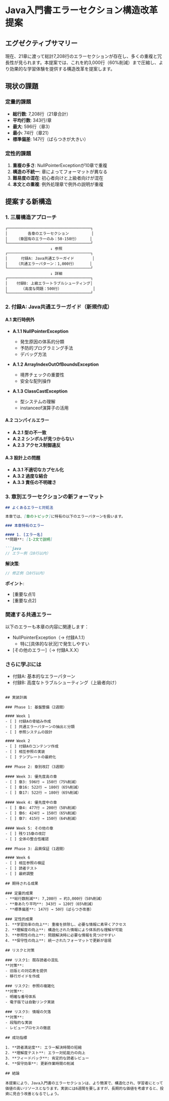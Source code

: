 # Java入門書エラーセクション構造改革提案

## エグゼクティブサマリー

現在、21章に渡って総計7,208行のエラーセクションが存在し、多くの重複と冗長性が見られます。本提案では、これを約3,000行（60%削減）まで圧縮し、より効果的な学習体験を提供する構造改革を提案します。

## 現状の課題

### 定量的課題
- **総行数**: 7,208行（21章合計）
- **平均行数**: 343行/章
- **最大**: 596行（章3）
- **最小**: 74行（章21）
- **標準偏差**: 147行（ばらつきが大きい）

### 定性的課題
1. **重複の多さ**: NullPointerExceptionが10章で重複
2. **構造の不統一**: 章によってフォーマットが異なる
3. **難易度の混在**: 初心者向けと上級者向けが混在
4. **本文との重複**: 例外処理章で例外の説明が重複

## 提案する新構造

### 1. 三層構造アプローチ

```
┌─────────────────────────────────────┐
│         各章のエラーセクション          │
│    （章固有のエラーのみ：50-150行）     │
└─────────────────────────────────────┘
                    ↓ 参照
┌─────────────────────────────────────┐
│      付録A: Java共通エラーガイド        │
│    （共通エラーパターン：1,000行）      │
└─────────────────────────────────────┘
                    ↓ 詳細
┌─────────────────────────────────────┐
│    付録B: 上級エラートラブルシューティング│
│      （高度な問題：500行）              │
└─────────────────────────────────────┘
```

### 2. 付録A: Java共通エラーガイド（新規作成）

#### A.1 実行時例外
- **A.1.1 NullPointerException**
  - 発生原因の体系的分類
  - 予防的プログラミング手法
  - デバッグ方法

- **A.1.2 ArrayIndexOutOfBoundsException**
  - 境界チェックの重要性
  - 安全な配列操作

- **A.1.3 ClassCastException**
  - 型システムの理解
  - instanceof演算子の活用

#### A.2 コンパイルエラー
- **A.2.1 型の不一致**
- **A.2.2 シンボルが見つからない**
- **A.2.3 アクセス制御違反**

#### A.3 設計上の問題
- **A.3.1 不適切なカプセル化**
- **A.3.2 過度な結合**
- **A.3.3 責任の不明確さ**

### 3. 章別エラーセクションの新フォーマット

```markdown
## よくあるエラーと対処法

本章では、[章のトピック]に特有の以下のエラーパターンを扱います。

### 本章特有のエラー

#### 1. [エラー名]
**問題**: [1-2文で説明]

```java
// エラー例（10行以内）
```

**解決策**:
```java
// 修正例（10行以内）
```

**ポイント**:
- [重要な点1]
- [重要な点2]

### 関連する共通エラー
以下のエラーも本章の内容に関連します：
- NullPointerException（→ 付録A.1.1）
  - 特に[具体的な状況]で発生しやすい
- [その他のエラー]（→ 付録A.X.X）

### さらに学ぶには
- 付録A: 基本的なエラーパターン
- 付録B: 高度なトラブルシューティング（上級者向け）
```

## 実装計画

### Phase 1: 基盤整備（2週間）

#### Week 1
- [ ] 付録Aの骨組み作成
- [ ] 共通エラーパターンの抽出と分類
- [ ] 参照システムの設計

#### Week 2
- [ ] 付録Aのコンテンツ作成
- [ ] 相互参照の実装
- [ ] テンプレートの最終化

### Phase 2: 章別改訂（3週間）

#### Week 3: 優先度高の章
- [ ] 章3: 596行 → 150行（75%削減）
- [ ] 章16: 522行 → 180行（65%削減）
- [ ] 章17: 522行 → 180行（65%削減）

#### Week 4: 優先度中の章
- [ ] 章4: 477行 → 200行（58%削減）
- [ ] 章6: 424行 → 150行（65%削減）
- [ ] 章7: 415行 → 150行（64%削減）

#### Week 5: その他の章
- [ ] 残り15章の改訂
- [ ] 全体の整合性確認

### Phase 3: 品質保証（1週間）

#### Week 6
- [ ] 相互参照の検証
- [ ] 読者テスト
- [ ] 最終調整

## 期待される成果

### 定量的成果
- **総行数削減**: 7,208行 → 約3,000行（58%削減）
- **章あたり平均**: 343行 → 120行（65%削減）
- **標準偏差**: 147行 → 50行（ばらつき改善）

### 定性的成果
1. **学習効率の向上**: 重複を排除し、必要な情報に素早くアクセス
2. **理解度の向上**: 構造化された情報により体系的な理解が可能
3. **参照性の向上**: 問題解決時に必要な情報を見つけやすい
4. **保守性の向上**: 統一されたフォーマットで更新が容易

## リスクと対策

### リスク1: 既存読者の混乱
**対策**: 
- 旧版との対応表を提供
- 移行ガイドを作成

### リスク2: 参照の複雑化
**対策**:
- 明確な番号体系
- 電子版では自動リンク実装

### リスク3: 情報の欠落
**対策**:
- 段階的な実装
- レビュープロセスの徹底

## 成功指標

1. **読者満足度**: エラー解決時間の短縮
2. **理解度テスト**: エラー対処能力の向上
3. **フィードバック**: 肯定的な読者レビュー
4. **保守効率**: 更新作業時間の削減

## 結論

本提案により、Java入門書のエラーセクションは、より簡潔で、構造化され、学習者にとって価値の高いリソースとなります。実装には6週間を要しますが、長期的な価値を考慮すると、投資に見合う改善となるでしょう。